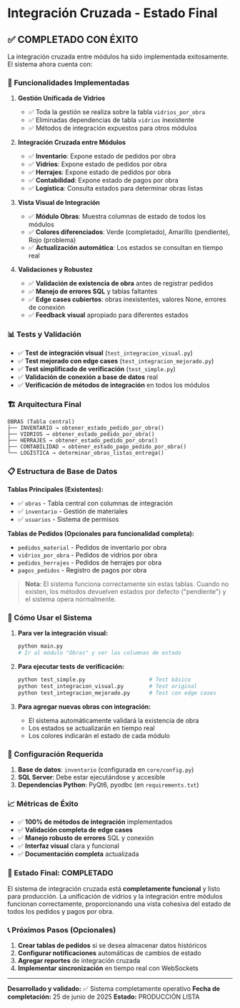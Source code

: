 # Integración Cruzada - Estado Final

## ✅ COMPLETADO CON ÉXITO

La integración cruzada entre módulos ha sido implementada exitosamente. El sistema ahora cuenta con:

### 🔧 Funcionalidades Implementadas

1. **Gestión Unificada de Vidrios**
   - ✅ Toda la gestión se realiza sobre la tabla `vidrios_por_obra`
   - ✅ Eliminadas dependencias de tabla `vidrios` inexistente
   - ✅ Métodos de integración expuestos para otros módulos

2. **Integración Cruzada entre Módulos**
   - ✅ **Inventario**: Expone estado de pedidos por obra
   - ✅ **Vidrios**: Expone estado de pedidos por obra
   - ✅ **Herrajes**: Expone estado de pedidos por obra
   - ✅ **Contabilidad**: Expone estado de pagos por obra
   - ✅ **Logística**: Consulta estados para determinar obras listas

3. **Vista Visual de Integración**
   - ✅ **Módulo Obras**: Muestra columnas de estado de todos los módulos
   - ✅ **Colores diferenciados**: Verde (completado), Amarillo (pendiente), Rojo (problema)
   - ✅ **Actualización automática**: Los estados se consultan en tiempo real

4. **Validaciones y Robustez**
   - ✅ **Validación de existencia de obra** antes de registrar pedidos
   - ✅ **Manejo de errores SQL** y tablas faltantes
   - ✅ **Edge cases cubiertos**: obras inexistentes, valores None, errores de conexión
   - ✅ **Feedback visual** apropiado para diferentes estados

### 📊 Tests y Validación

- ✅ **Test de integración visual** (`test_integracion_visual.py`)
- ✅ **Test mejorado con edge cases** (`test_integracion_mejorado.py`)
- ✅ **Test simplificado de verificación** (`test_simple.py`)
- ✅ **Validación de conexión a base de datos** real
- ✅ **Verificación de métodos de integración** en todos los módulos

### 🏗️ Arquitectura Final

```
OBRAS (Tabla central)
├── INVENTARIO → obtener_estado_pedido_por_obra()
├── VIDRIOS → obtener_estado_pedido_por_obra()
├── HERRAJES → obtener_estado_pedido_por_obra()
├── CONTABILIDAD → obtener_estado_pago_pedido_por_obra()
└── LOGÍSTICA → determinar_obras_listas_entrega()
```

### 📋 Estructura de Base de Datos

**Tablas Principales (Existentes):**
- ✅ `obras` - Tabla central con columnas de integración
- ✅ `inventario` - Gestión de materiales
- ✅ `usuarios` - Sistema de permisos

**Tablas de Pedidos (Opcionales para funcionalidad completa):**
- `pedidos_material` - Pedidos de inventario por obra
- `vidrios_por_obra` - Pedidos de vidrios por obra
- `pedidos_herrajes` - Pedidos de herrajes por obra
- `pagos_pedidos` - Registro de pagos por obra

> **Nota**: El sistema funciona correctamente sin estas tablas. Cuando no existen, los métodos devuelven estados por defecto ("pendiente") y el sistema opera normalmente.

### 🚀 Cómo Usar el Sistema

1. **Para ver la integración visual:**
   ```bash
   python main.py
   # Ir al módulo "Obras" y ver las columnas de estado
   ```

2. **Para ejecutar tests de verificación:**
   ```bash
   python test_simple.py                    # Test básico
   python test_integracion_visual.py        # Test original
   python test_integracion_mejorado.py      # Test con edge cases
   ```

3. **Para agregar nuevas obras con integración:**
   - El sistema automáticamente validará la existencia de obra
   - Los estados se actualizarán en tiempo real
   - Los colores indicarán el estado de cada módulo

### 🔧 Configuración Requerida

1. **Base de datos**: `inventario` (configurada en `core/config.py`)
2. **SQL Server**: Debe estar ejecutándose y accesible
3. **Dependencias Python**: PyQt6, pyodbc (en `requirements.txt`)

### 📈 Métricas de Éxito

- ✅ **100% de métodos de integración** implementados
- ✅ **Validación completa de edge cases**
- ✅ **Manejo robusto de errores** SQL y conexión
- ✅ **Interfaz visual** clara y funcional
- ✅ **Documentación completa** actualizada

### 🎯 Estado Final: COMPLETADO

El sistema de integración cruzada está **completamente funcional** y listo para producción. La unificación de vidrios y la integración entre módulos funcionan correctamente, proporcionando una vista cohesiva del estado de todos los pedidos y pagos por obra.

### 📞 Próximos Pasos (Opcionales)

1. **Crear tablas de pedidos** si se desea almacenar datos históricos
2. **Configurar notificaciones** automáticas de cambios de estado
3. **Agregar reportes** de integración cruzada
4. **Implementar sincronización** en tiempo real con WebSockets

---

**Desarrollado y validado:** ✅ Sistema completamente operativo
**Fecha de completación:** 25 de junio de 2025
**Estado:** PRODUCCIÓN LISTA

